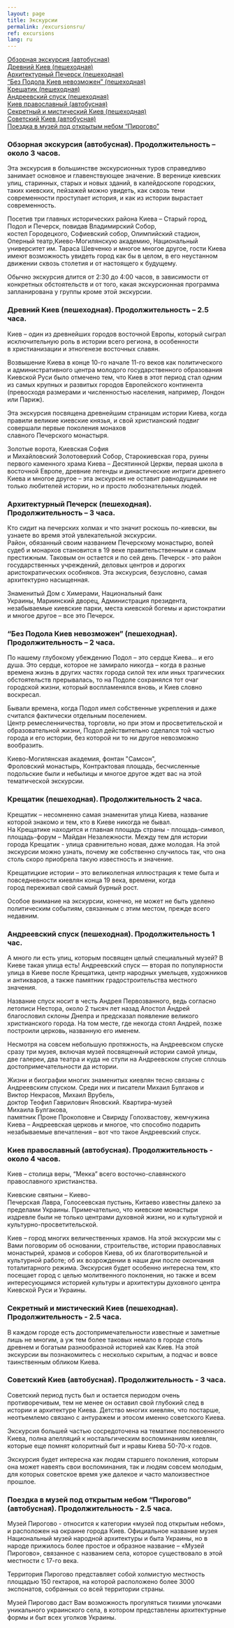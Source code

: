```yaml
---
layout: page
title: Экскурсии
permalink: /excursionsru/
ref: excursions
lang: ru
---
```



<a href="#general">Обзорная экскурсия (автобусная)</a><br>
<a href="#oldtown">Древний Киев (пешеходная)</a><br>
<a href="#pechersk">Архитектурный Печерск (пешеходная)</a><br>
<a href="#podil">“Без Подола Киев невозможен” (пешеходная)</a><br>
<a href="#khreshatyk">Крещатик (пешеходная)</a><br>
<a href="#andrievsky">Андреевский спуск (пешеходная)</a><br>
<a href="#orthodox">Киев православный (автобусная)</a><br>
<a href="#secret">Секретный и мистический Киев (пешеходная)</a><br>
<a href="#soviet">Советский Киев (автобусная)</a><br>
<a href="#pirohovo">Поездка в музей под открытым небом “Пирогово”</a>
 
<h3><a name="general" id="designer-templates" class="anchor" href="#designer-templates" aria-hidden="true"><span class="octicon octicon-link"></span></a>Обзорная экскурсия (автобусная). Продолжительность – около 3 часов.</h3>

<p>Эта экскурсия в большинстве экскурсионных туров справедливо занимает основное и главенствующее значение. В веренице киевских улиц, старинных, старых и новых зданий, в калейдоскопе городских, таких киевских, пейзажей можно увидеть, как сквозь тени современности проступает история, и как из истории вырастает современность.</p>

<p>Посетив три главных исторических района Киева – Старый город, Подол и Печерск, повидав Владимирский Собор, костел Городецкого, Софиевский собор, Олимпийский стадион, Оперный театр,Киево-Могилянскую академию, Национальный университет им. Тараса Шевченко и многое многое другое, гости Киева имеют возможность увидеть город как бы в целом, в его неустанном движении сквозь столетия и от настоящего к будущему.</p>

<p>Обычно экскурсия длится от 2:30 до 4:00 часов, в зависимости от конкретных обстоятельств и от того, какая экскурсионная программа запланирована у группы кроме этой экскурсии.</p>

<h3><a name="oldtown" id="designer-templates" class="anchor" href="#designer-templates" aria-hidden="true"><span class="octicon octicon-link"></span></a>Древний Киев (пешеходная). Продолжительность – 2.5 часа.</h3>

<p>Киев – один из древнейших городов восточной Европы, который сыграл исключительную роль в истории всего региона, в особенности в христианизации и этногенезе восточных славян.</p>

<p>Возвышение Киева в конце 10-го начале 11-го веков как политического и административного центра молодого государственного образования Киевской Руси было отмечено тем, что Киев в этот период стал одним из самых крупных и развитых городов Европейского континента (превосходя размерами и численностью населения, например, Лондон или Париж).</p>

<p>Эта экскурсия посвящена древнейшим страницам истории Киева, когда правили великие киевские князья, и свой христианский подвиг совершали первые поколения монахов славного Печерского монастыря.</p>

<p>Золотые ворота, Киевская София и Михайловский Золотоверхий Собор, Старокиевская гора, руины первого каменного храма Киева – Десятинной Церкви, первая школа в восточной Европе, древние легенды и династические интриги древнего Киева и многое другое – эта экскурсия не оставит равнодушными не только любителей истории, но и просто любознательных людей.</p>

<h3><a name="pechersk" id="designer-templates" class="anchor" href="#designer-templates" aria-hidden="true"><span class="octicon octicon-link"></span></a>Архитектурный Печерск (пешеходная). Продолжительность – 3 часа.</h3>

<p>Кто сидит на печерских холмах и что значит роскошь по-киевски, вы узнаете во время этой увлекательной экскурсии. Район, обязанный своим названием Печерскому монастырю, волей судеб и монархов становится в 19 веке правительственным и самым престижным. Таковым он остается и по сей день. Печерск - это район государственных учреждений, деловых центров и дорогих аристократических особняков. Эта экскурсия, безусловно, самая архитектурно насыщенная.</p>

<p>Знаменитый Дом с Химерами, Национальный банк Украины, Мариинский дворец, Администрация президента, незабываемые киевские парки, места киевской богемы и аристократии и многое другое – все это Печерск.</p>

<h3><a name="podil" id="designer-templates" class="anchor" href="#designer-templates" aria-hidden="true"><span class="octicon octicon-link"></span></a>“Без Подола Киев невозможен” (пешеходная). Продолжительность – 2 часа.</h3>

<p>По нашему глубокому убеждению Подол – это сердце Киева... и его душа. Это сердце, которое не замирало никогда – когда в разные времена жизнь в других частях города силой тех или иных трагических обстоятельств прерывалась, то на Подоле сохранялся тот очаг городской жизни, который воспламенялся вновь, и Киев словно воскресал.</p>

<p>Бывали времена, когда Подол имел собственные укрепления и даже считался фактически отдельным поселением. Центр ремесленничества, торговли, но при этом и просветительской и образовательной жизни, Подол действительно сделался той частью города и его истории, без которой ни то ни другое невозможно вообразить.</p>

<p>Киево-Могилянская академия, фонтан "Самсон", Фроловский монастырь, Контрактовая площадь,  бесчисленные подольские были и небылицы и многое другое ждет вас на этой тематической экскурсии.</p>

<h3><a name="khreshatyk" id="designer-templates" class="anchor" href="#designer-templates" aria-hidden="true"><span class="octicon octicon-link"></span></a>Крещатик (пешеходная). Продолжительность 2 часа.</h3>

<p>Крещатик – несомненно самая знаменитая улица Киева, название которой знакомо и тем, кто в Киеве никогда не бывал. На Крещатике находится и главная площадь страны - площадь-символ, площадь-форум – Майдан Незалежности. Между тем для истории города Крещатик - улица сравнительно новая, даже молодая. На этой экскурсии можно узнать, почему же собственно случилось так, что она столь скоро приобрела такую известность и значение.</p>

<p>Крещатицкие истории – это великолепная иллюстрация к теме быта и повседневности киевлян конца 19 века, времени, когда город переживал свой самый бурный рост.</p>

<p>Особое внимание на экскурсии, конечно, не может не быть уделено политическим событиям, связанным с этим местом, прежде всего недавним.</p>

<h3><a name="andrievsky" id="designer-templates" class="anchor" href="#designer-templates" aria-hidden="true"><span class="octicon octicon-link"></span></a>Андреевский спуск (пешеходная). Продолжительность 1 час.</h3>

<p>А много ли есть улиц, которым посвящен целый специальный музей? В Киеве такая улица есть!
Андреевский спуск — вторая по популярности улица в Киеве после Крещатика, центр народных умельцев, художников и антикваров, а также памятник градостроительства местного значения.</p>

<p>Название спуск носит в честь Андрея Первозванного, ведь согласно летописи Нестора, около 2 тысяч лет назад Апостол Андрей благословил склоны Днепра и предсказал появление великого христианского города. На том месте, где некогда стоял Андрей, позже построили церковь, названную его именем.</p>

<p>Несмотря на совсем небольшую протяжность, на Андреевском спуске сразу три музея, включая музей посвященный истории самой улицы, две галереи, два театра и куда не ступи на Андреевском спуске сплошь достопримечательности да истории.</p>

<p>Жизни и биографии многих знаменитых киевлян тесно связаны с Андреевским спуском. Среди них и писатели Михаил Булгаков и Виктор Некрасов, Михаил Врубель, доктор Теофил Гаврилович Яновский. Квартира-музей Михаила Булгакова, памятник Проне Прокоповне и Свириду Голохвастову, жемчужина Киева – Андреевская церковь и многое, что способно подарить незабываемые впечатления – вот что такое Андреевский спуск.</p>

<h3><a name="orthodox" id="designer-templates" class="anchor" href="#designer-templates" aria-hidden="true"><span class="octicon octicon-link"></span></a>Киев православный (автобусная). Продолжительность - около 4 часов.</h3>

<p>Киев – столица веры, “Мекка” всего восточно-славянского православного христианства.</p>

<p>Киевские святыни – Киево-Печерская Лавра, Голосеевская пустынь, Китаево известны далеко за пределами Украины. Примечательно, что киевские монастыри издревле были не только центрами духовной жизни, но и культурной и культурно-просветительской.</p>

<p>Киев – город многих величественных храмов. На этой экскурсии мы с Вами поговорим об основании, строительстве, истории православных монастырей, храмов и соборов Киева, об их благотворительной и культурной работе; об их возрождении в наши дни после окончания тоталитарного режима. Экскурсия будет особенно интересна тем, кто посещает город с целью молитвенного поклонения, но также и всем интересующимся историей культуры и архитектуры духовного центра Киевской Руси и Украины.</p>

<h3><a name="secret" id="designer-templates" class="anchor" href="#designer-templates" aria-hidden="true"><span class="octicon octicon-link"></span></a>Секретный и мистический Киев (пешеходная). Продолжительность -  2.5 часа.</h3>

<p>В каждом городе есть достопримечательности известные и заметные лишь не многим, а уж тем более таковых немало в городе столь древнем и богатым разнообразной историей как Киев. На этой экскурсии вы познакомитесь с несколько скрытым, а подчас и вовсе таинственным обликом Киева.</p>

<h3><a name="soviet" id="designer-templates" class="anchor" href="#designer-templates" aria-hidden="true"><span class="octicon octicon-link"></span></a>Советский Киев (автобусная). Продолжительность - 3 часа.</h3>

<p>Советский период пусть был и остается периодом очень противоречивым, тем не менее он оставил свой глубокий след в истории и архитектуре Киева. Детство многих киевлян, что постарше, неотъемлемо связано с антуражем и этосом именно советского Киева.</p>

<p>Экскурсия большей частью сосредоточена на тематике послевоенного Киева, полна апелляций к ностальгическим воспоминаниям киевлян, которые еще помнят колоритный быт и нравы Киева 50-70-х годов.</p>

<p>Экскурсия будет интересна как людям старшего поколения, которым она может навеять свои воспоминания, так и людям совсем молодым, для которых советское время уже далекое и часто малоизвестное прошлое.</p>

<h3><a name="pirohovo" id="designer-templates" class="anchor" href="#designer-templates" aria-hidden="true"><span class="octicon octicon-link"></span></a>Поездка в музей под открытым небом “Пирогово” (автобусная). Продолжительность - 2.5 часа.</h3>

<p>Музей Пирогово - относится к категории «музей под открытым небом», и расположен на окраине города Киев. Официальное название музея Национальный музей народной архитектуры и быта Украины, но в народе прижилось более простое и образное название – «Музей Пирогово», связанное с названием села, которое существовало в этой местности с 17-го века.</p>

<p>Территория Пирогово представляет собой холмистую местность площадью 150 гектаров, на которой расположено более 3000 экспонатов, собранных со всей территории страны.</p>

<p>Музей Пирогово даст Вам возможность прогуляться тихими улочками уникального украинского села, в котором представлены архитектурные формы и быт всех уголков Украины.</p>